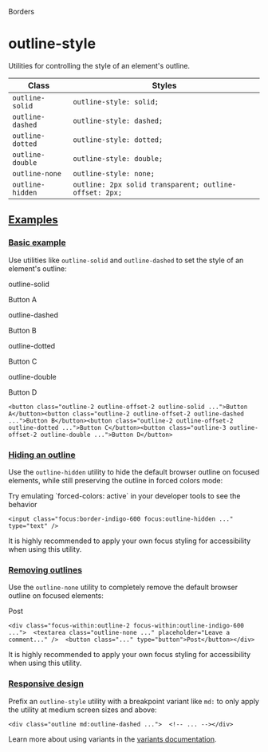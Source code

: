 <!--$-->

<!--/$-->

Borders

# outline-style

Utilities for controlling the style of an element's outline.

| Class            | Styles                                                 |
| ---------------- | ------------------------------------------------------ |
| `outline-solid`  | `outline-style: solid;`                                |
| `outline-dashed` | `outline-style: dashed;`                               |
| `outline-dotted` | `outline-style: dotted;`                               |
| `outline-double` | `outline-style: double;`                               |
| `outline-none`   | `outline-style: none;`                                 |
| `outline-hidden` | `outline: 2px solid transparent; outline-offset: 2px;` |

## [Examples](#examples)

### [Basic example](#basic-example)

Use utilities like `outline-solid` and `outline-dashed` to set the style of an element's outline:

outline-solid

Button A

outline-dashed

Button B

outline-dotted

Button C

outline-double

Button D

```
<button class="outline-2 outline-offset-2 outline-solid ...">Button A</button><button class="outline-2 outline-offset-2 outline-dashed ...">Button B</button><button class="outline-2 outline-offset-2 outline-dotted ...">Button C</button><button class="outline-3 outline-offset-2 outline-double ...">Button D</button>
```

### [Hiding an outline](#hiding-an-outline)

Use the `outline-hidden` utility to hide the default browser outline on focused elements, while still preserving the outline in forced colors mode:

Try emulating \`forced-colors: active\` in your developer tools to see the behavior

```
<input class="focus:border-indigo-600 focus:outline-hidden ..." type="text" />
```

It is highly recommended to apply your own focus styling for accessibility when using this utility.

### [Removing outlines](#removing-outlines)

Use the `outline-none` utility to completely remove the default browser outline on focused elements:

Post

```
<div class="focus-within:outline-2 focus-within:outline-indigo-600 ...">  <textarea class="outline-none ..." placeholder="Leave a comment..." />  <button class="..." type="button">Post</button></div>
```

It is highly recommended to apply your own focus styling for accessibility when using this utility.

### [Responsive design](#responsive-design)

Prefix <!-- -->an<!-- --> `outline-style` utility<!-- --> <!-- -->with a breakpoint variant like `md:` to only apply the utility at <!-- -->medium<!-- --> <!-- -->screen sizes and above:

```
<div class="outline md:outline-dashed ...">  <!-- ... --></div>
```

Learn more about using variants in the [variants documentation](/docs/hover-focus-and-other-states).

<!--$-->

<!--/$-->
